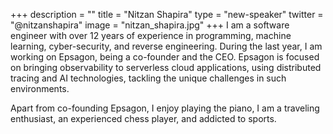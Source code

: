 +++
description = ""
title = "Nitzan Shapira"
type = "new-speaker"
twitter = "@nitzanshapira"
image = "nitzan_shapira.jpg"
+++
I am a software engineer with over 12 years of experience in programming, machine learning, cyber-security, and reverse engineering. During the last year, I am working on Epsagon, being a co-founder and the CEO. Epsagon is focused on bringing observability to serverless cloud applications, using distributed tracing and AI technologies, tackling the unique challenges in such environments.

Apart from co-founding Epsagon, I enjoy playing the piano, I am a traveling enthusiast, an experienced chess player, and addicted to sports.